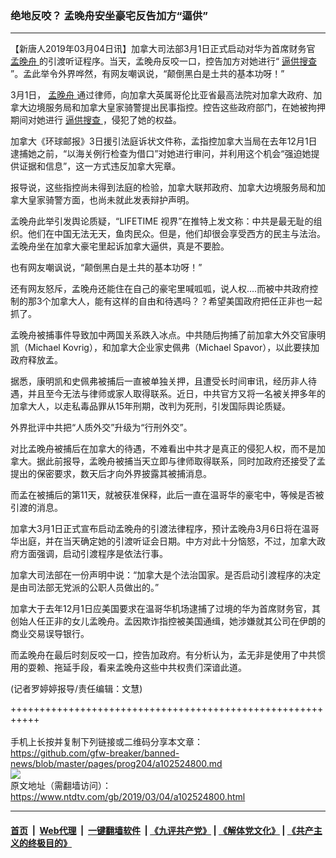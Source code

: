 ### 绝地反咬？ 孟晚舟安坐豪宅反告加方“逼供”
------------------------

<div class="post_content">
 <p>
  【新唐人2019年03月04日讯】加拿大司法部3月1日正式启动对华为首席财务官
  <a href="https://www.ntdtv.com/gb/孟晚舟.htm">
   孟晚舟
  </a>
  的引渡听证程序。当天，孟晚舟反咬一口，控告加方对她进行“
  <a href="https://www.ntdtv.com/gb/逼供搜查.htm">
   逼供搜查
  </a>
  ”。孟此举令外界哗然，有网友嘲讽说，“颠倒黑白是土共的基本功呀！”
 </p>
 <p>
  3月1日，
  <a href="https://www.ntdtv.com/gb/孟晚舟.htm">
   孟晚舟
  </a>
  通过律师，向加拿大英属哥伦比亚省最高法院对加拿大政府、加拿大边境服务局和加拿大皇家骑警提出民事指控。控告这些政府部门，在她被拘押期间对她进行
  <a href="https://www.ntdtv.com/gb/逼供搜查.htm">
   逼供搜查
  </a>
  ，侵犯了她的权益。
 </p>
 <p>
  加拿大《环球邮报》3日援引法庭诉状文件称，孟指控加拿大当局在去年12月1日逮捕她之前，“以海关例行检查为借口”对她进行审问，并利用这个机会“强迫她提供证据和信息”，这一方式违反加拿大宪章。
 </p>
 <p>
  报导说，这些指控尚未得到法庭的检验，加拿大联邦政府、加拿大边境服务局和加拿大皇家骑警方面，也尚未就此发表辩护声明。
 </p>
 <p>
  孟晚舟此举引发舆论质疑，“LIFETIME 视界”在推特上发文称：中共是最无耻的组织。他们在中国无法无天，鱼肉民众。但是，他们却很会享受西方的民主与法治。孟晚舟坐在加拿大豪宅里起诉加拿大逼供，真是不要脸。
 </p>
 <p>
  也有网友嘲讽说，“颠倒黑白是土共的基本功呀！”
 </p>
 <p>
  还有网友怒斥，孟晚舟还能住在自己的豪宅里喊呱呱，说人权….而被中共政府控制的那3个加拿大人，能有这样的自由和待遇吗？？希望美国政府把任正非也一起抓了。
 </p>
 <p>
  孟晚舟被捕事件导致加中两国关系跌入冰点。中共随后拘捕了前加拿大外交官康明凯（Michael Kovrig），和加拿大企业家史佩弗（Michael Spavor），以此要挟加政府释放孟。
 </p>
 <p>
  据悉，康明凯和史佩弗被捕后一直被单独关押，且遭受长时间审讯，经历非人待遇，并且至今无法与律师或家人取得联系。近日，中共官方又将一名被关押多年的加拿大人，以走私毒品罪从15年刑期，改判为死刑，引发国际舆论质疑。
 </p>
 <p>
  外界批评中共把“人质外交”升级为“行刑外交”。
 </p>
 <p>
  对比孟晚舟被捕后在加拿大的待遇，不难看出中共才是真正的侵犯人权，而不是加拿大。据此前报导，孟晚舟被捕当天立即与律师取得联系，同时加政府还接受了孟提出的保密要求，数天后才向外界披露其被捕消息。
 </p>
 <p>
  而孟在被捕后的第11天，就被获准保释，此后一直在温哥华的豪宅中，等候是否被引渡的消息。
 </p>
 <p>
  加拿大3月1日正式宣布启动孟晚舟的引渡法律程序，预计孟晚舟3月6日将在温哥华出庭，并在当天确定她的引渡听证会日期。中方对此十分恼怒，不过，加拿大政府方面强调，启动引渡程序是依法行事。
 </p>
 <p>
  加拿大司法部在一份声明中说：“加拿大是个法治国家。是否启动引渡程序的决定是由司法部无党派的公职人员做出的。”
 </p>
 <p>
  加拿大于去年12月1日应美国要求在温哥华机场逮捕了过境的华为首席财务官，其创始人任正非的女儿孟晚舟。孟因欺诈指控被美国通缉，她涉嫌就其公司在伊朗的商业交易误导银行。
 </p>
 <p>
  而孟晚舟在最后时刻反咬一口，控告加政府。有分析认为，孟无非是使用了中共惯用的耍赖、拖延手段，看来孟晚舟这些中共权贵们深谙此道。
 </p>
 <p>
  (记者罗婷婷报导/责任编辑：文慧)
 </p>
 <div class="single_ad">
 </div>
</div>

+++++++++++++++++++++++++++++++++++++++++++++++++++++++++++<br/><br/>
手机上长按并复制下列链接或二维码分享本文章：<br/>
https://github.com/gfw-breaker/banned-news/blob/master/pages/prog204/a102524800.md <br/>
<a href='https://github.com/gfw-breaker/banned-news/blob/master/pages/prog204/a102524800.md'><img src='https://github.com/gfw-breaker/banned-news/blob/master/pages/prog204/a102524800.md.png'/></a> <br/>
原文地址（需翻墙访问）：https://www.ntdtv.com/gb/2019/03/04/a102524800.html


------------------------
#### [首页](https://github.com/gfw-breaker/banned-news/blob/master/README.md) &nbsp;|&nbsp; [Web代理](https://github.com/labour-camp/helloworld) &nbsp;|&nbsp; [一键翻墙软件](https://github.com/gfw-breaker/nogfw/blob/master/README.md) &nbsp;| [《九评共产党》](https://github.com/gfw-breaker/9ping.md/blob/master/README.md#九评之一评共产党是什么) | [《解体党文化》](https://github.com/gfw-breaker/jtdwh.md/blob/master/README.md) | [《共产主义的终极目的》](https://github.com/gfw-breaker/gczydzjmd.md/blob/master/README.md)

